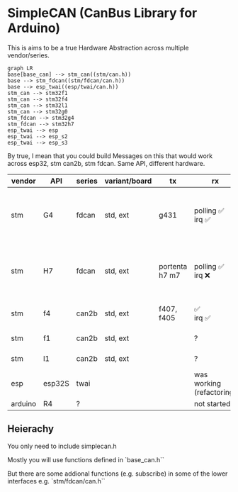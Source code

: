 # SimpleCAN (CanBus Library for Arduino)


This is aims to be a true Hardware Abstraction across multiple vendor/series.

```mermaid
graph LR
base[base_can] --> stm_can((stm/can.h))
base --> stm_fdcan((stm/fdcan/can.h))
base --> esp_twai((esp/twai/can.h))
stm_can --> stm32f1
stm_can --> stm32f4
stm_can --> stm32l1
stm_can --> stm32g0
stm_fdcan --> stm32g4
stm_fdcan --> stm32h7
esp_twai --> esp
esp_twai --> esp_s2
esp_twai --> esp_s3
```

By true, I mean that you could build Messages on this that would work across esp32, stm can2b, stm fdcan. Same API, different hardware.

  
| vendor | API | series  | variant/board | tx | rx | status |
|--|--|--|--|--|--|--|
| stm | G4 | fdcan | std, ext | g431 | polling ✅<br> irq ✅  | compiles, manual loopback tested, unit tested |  |
| stm | H7| fdcan | std, ext| portenta h7 m7 | polling ✅<br> irq ❌ | compiles, manual loopback tested, unit tested | stm | fdcan | L0 | | ? | | |
| stm | f4 | can2b | std, ext | f407, f405 | ✅<br> irq ✅ | f405, f407 tested | | |
| stm | f1 | can2b | std, ext | | ?| not tested | | |
| stm | l1 | can2b | std, ext | | ? | not tested | | |
| esp | esp32S |twai |  | | was working (refactoring) | | | 
| arduino | R4 | ? |  | | not started | | | 



## Heierachy

You only need to include simplecan.h

Mostly you will use functions defined in `base_can.h``

But there are some addional functions (e.g. subscribe) in some of the lower interfaces e.g. `stm/fdcan/can.h``



